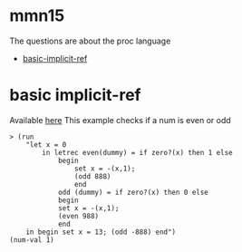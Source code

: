 # mmn15
The questions are about the proc language            
- [basic-implicit-ref](#basic-implicit-ref)         
    
# basic implicit-ref
Available [here](implicit-refs/) 
This example checks if a num is even or odd
```racket
> (run 
    "let x = 0 
        in letrec even(dummy) = if zero?(x) then 1 else 
            begin 
                set x = -(x,1); 
                (odd 888) 
                end 
            odd (dummy) = if zero?(x) then 0 else 
            begin 
            set x = -(x,1); 
            (even 988) 
            end 
    in begin set x = 13; (odd -888) end")
(num-val 1)
```           



